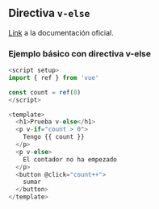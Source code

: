 ## Directiva `v-else`
[Link](https://vuejs.org/guide/essentials/conditional.html#v-else) a la documentación oficial.


### Ejemplo básico con directiva v-else
```js
<script setup>
import { ref } from 'vue'

const count = ref(0)
</script>

<template>
  <h1>Prueba v-else</h1>
  <p v-if="count > 0">
    Tengo {{ count }}
  </p>
  <p v-else>
    El contador no ha empezado
  </p>
  <button @click="count++">
    sumar
  </button>
</template>
```
